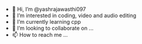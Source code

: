 - 👋 Hi, I’m @yashrajawasthi097
- 👀 I’m interested in coding, video and audio editing
- 🌱 I’m currently learning cpp
- 💞️ I’m looking to collaborate on ...
- 📫 How to reach me ...

<!---
yashrajawasthi097/yashrajawasthi097 is a ✨ special ✨ repository because its `README.md` (this file) appears on your GitHub profile.
You can click the Preview link to take a look at your changes.
--->

